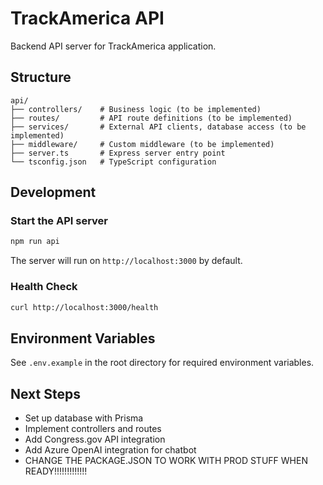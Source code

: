 # TrackAmerica API

Backend API server for TrackAmerica application.

## Structure

```
api/
├── controllers/    # Business logic (to be implemented)
├── routes/         # API route definitions (to be implemented)
├── services/       # External API clients, database access (to be implemented)
├── middleware/     # Custom middleware (to be implemented)
├── server.ts       # Express server entry point
└── tsconfig.json   # TypeScript configuration
```

## Development

### Start the API server
```bash
npm run api
```

The server will run on `http://localhost:3000` by default.

### Health Check
```bash
curl http://localhost:3000/health
```

## Environment Variables

See `.env.example` in the root directory for required environment variables.

## Next Steps

- Set up database with Prisma
- Implement controllers and routes
- Add Congress.gov API integration
- Add Azure OpenAI integration for chatbot
- CHANGE THE PACKAGE.JSON TO WORK WITH PROD STUFF WHEN READY!!!!!!!!!!!!!
